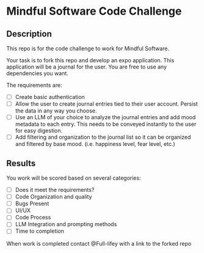 # Mindful Software Code Challenge

## Description

This repo is for the code challenge to work for Mindful Software.

Your task is to fork this repo and develop an expo application. This application will be a journal for the user. You are free to use any dependencies you want.

The requirements are:

- [ ] Create basic authentication
- [ ] Allow the user to create journal entries tied to their user account. Persist the data in any way you choose.
- [ ] Use an LLM of your choice to analyze the journal entries and add mood metadata to each entry. This needs to be conveyed instantly to the user for easy digestion.
- [ ] Add filtering and organization to the journal list so it can be organized and filtered by base mood. (i.e. happiness level, fear level, etc.)

## Results

You work will be scored based on several categories:

- [ ] Does it meet the requirements?
- [ ] Code Organization and quality
- [ ] Bugs Present
- [ ] UI/UX
- [ ] Code Process
- [ ] LLM Integration and prompting methods
- [ ] Time to completion

When work is completed contact @Full-lifey with a link to the forked repo
